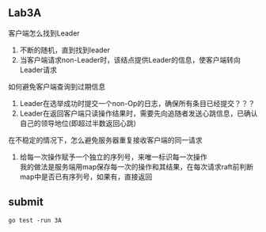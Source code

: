 ## Lab3A

客户端怎么找到Leader  
1. 不断的随机，直到找到leader
2. 当客户端请求non-Leader时，该结点提供Leader的信息，使客户端转向Leader请求

如何避免客户端查询到过期信息  
1. Leader在选举成功时提交一个non-Op的日志，确保所有条目已经提交？？？  
2. Leader在返回客户端只读操作结果时，需要先向追随者发送心跳信息，已确认自己的领导地位(即超过半数返回心跳)  

在不稳定的情况下，怎么避免服务器重复接收客户端的同一请求  
1. 给每一次操作赋予一个独立的序列号，来唯一标识每一次操作  
我的做法是服务端用map保存每一次的操作和其结果，在每次请求raft前判断map中是否已有序列号，如果有，直接返回

## submit
```
go test -run 3A
```